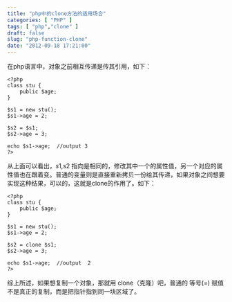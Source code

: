 ```yaml
---
title: "php中的clone方法的适用场合"
categories: [ "PHP" ]
tags: [ "php","clone" ]
draft: false
slug: "php-function-clone"
date: "2012-09-18 17:21:00"
---
```


在php语言中，对象之前相互传递是传其引用，如下：

    <?php
    class stu {
    	public $age;
    }
    
    $s1 = new stu();
    $s1->age = 2;
    
    $s2 = $s1;
    $s2->age = 3;
    
    echo $s1->age;  //output 3
    ?>


<!--more-->


从上面可以看出，$s1,$s2 指向是相同的，修改其中一个的属性值，另一个对应的属性值也在跟着变。普通的变量则是直接重新拷贝一份给其传递，如果对象之间想要实现这种结果，可以的，这就是clone的作用了。如下：

    <?php
    class stu {
    	public $age;
    }
    
    $s1 = new stu();
    $s1->age = 2;
    
    $s2 = clone $s1;
    $s2->age = 3;
    
    echo $s1->age;  //output  2
    ?>

综上所述，如果想复制一个对象，那就用 clone（克隆）吧，普通的 等号(=) 赋值不是真正的复制，而是把指针指到同一块区域了。